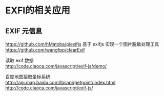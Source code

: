 # EXFI的相关应用


## EXIF 元信息

https://github.com/hMatoba/piexifjs
基于 exifjs 实现一个图片脱敏处理工具
https://github.com/wangfpp/clearExif

读取 exif 数据  
http://code.ciaoca.com/javascript/exif-js/demo/

百度地图拾取坐标系统  
http://api.map.baidu.com/lbsapi/getpoint/index.html  
http://code.ciaoca.com/javascript/exif-js/
